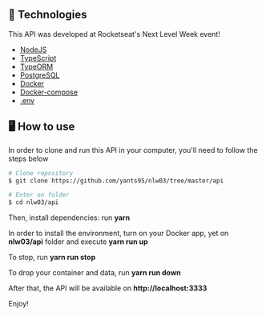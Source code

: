 ## 🚀 Technologies

This API was developed at Rocketseat's Next Level Week event!

- [NodeJS]()
- [TypeScript]()
- [TypeORM]()
- [PostgreSQL]()
- [Docker]()
- [Docker-compose]()
- [.env]()

## 🖥 How to use

In order to clone and run this API in your computer, you'll need to follow the steps below

```bash
# Clone repository
$ git clone https://github.com/yants95/nlw03/tree/master/api

# Enter on folder
$ cd nlw03/api
```

Then, install dependencies: run **yarn**

In order to install the environment, turn on your Docker app, yet on **nlw03/api** folder and execute **yarn run up**

To stop, run **yarn run stop**

To drop your container and data, run **yarn run down**

After that, the API will be available on **http://localhost:3333**

Enjoy!
